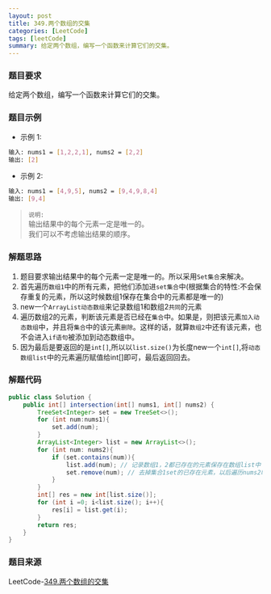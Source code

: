```yaml
---
layout: post
title: 349.两个数组的交集
categories: [LeetCode]
tags: [leetCode]
summary: 给定两个数组，编写一个函数来计算它们的交集。
---
```


### 题目要求
给定两个数组，编写一个函数来计算它们的交集。

### 题目示例
- 示例 1:
```sh
输入: nums1 = [1,2,2,1], nums2 = [2,2]
输出: [2]
```

- 示例 2:
```sh
输入: nums1 = [4,9,5], nums2 = [9,4,9,8,4]
输出: [9,4]
```
> `说明:`  
> 输出结果中的每个元素一定是唯一的。  
> 我们可以不考虑输出结果的顺序。

### 解题思路
1. 题目要求输出结果中的每个元素一定是唯一的。所以采用`Set集合`来解决。
1. 首先遍历`数组1`中的所有元素，把他们添加进`set集合`中(根据集合的特性:不会保存重复的元素，所以这时候数组1保存在集合中的元素都是唯一的)
1. new一个`ArrayList动态数组`来记录数组1和数组2`共同`的元素
1. 遍历数组2的元素，判断该元素是否已经在`集合`中。如果是，则把该元素`加入动态数组`中，并且将`集合`中的该元素`删除`。这样的话，就算`数组2`中还有该元素，也不会进入`if语句`被添加到动态数组中。
1. 因为最后是要返回的是`int[]`,所以以`list.size()`为长度new一个`int[]`,将`动态数组list`中的元素遍历赋值给int[]即可，最后返回回去。

### 解题代码
```java
public class Solution {
    public int[] intersection(int[] nums1, int[] nums2) {
        TreeSet<Integer> set = new TreeSet<>();
        for (int num:nums1){
            set.add(num);
        }
        ArrayList<Integer> list = new ArrayList<>();
        for (int num: nums2){
            if (set.contains(num)){
                list.add(num); // 记录数组1，2都已存在的元素保存在数组list中
                set.remove(num); // 去掉集合1set的已存在元素，以后遍历nums2时该元素就找不到了，也就不用进入if语句
            }
        }
        int[] res = new int[list.size()];
        for (int i =0; i<list.size(); i++){
            res[i] = list.get(i);
        }
        return res;
    }
}
```

### 题目来源
LeetCode-[349.两个数组的交集](https://leetcode-cn.com/problems/intersection-of-two-arrays/)
